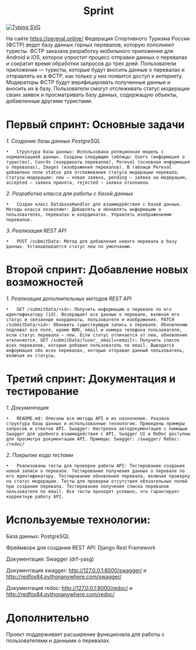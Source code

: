 <h1 align="center">Sprint </h1>

[![Typing SVG](https://readme-typing-svg.herokuapp.com?color=%2336BCF7&lines=Проект+Pereval)](https://git.io/typing-svg)

На сайте https://pereval.online/ Федерация Спортивного Туризма России (ФСТР) ведет базу данных горных перевалов, которую пополняют туристы. ФСТР заказала разработку мобильного приложения для Android и iOS, которое упростит процесс отправки данных о перевалах и сократит время обработки запросов до трех дней.
Пользователи приложения — туристы, которые будут вносить данные о перевалах и отправлять их в ФСТР, как только у них появится доступ к интернету. Модераторы ФСТР будут верифицировать полученные данные и вносить их в базу. Пользователи смогут отслеживать статус модерации своих заявок и просматривать базу данных, содержащую объекты, добавленные другими туристами.


# Первый спринт: Основные задачи

_1. Создание базы данных PostgreSQL_

    •	Структура базы данных: Использована реляционная модель с нормализацией данных. Созданы следующие таблицы: Users (информация о туристах), Coords (координаты перевалов), Pereval (основная информация о перевалах), Images (изображения перевалов). В таблице Pereval добавлено поле status для отслеживания статуса модерации перевала. Статусы модерации: new — новая заявка, pending — заявка на модерации, accepted — заявка принята, rejected — заявка отклонена

_2. Разработка класса для работы с базой данных_

    •	Создан класс DatabaseHandler для взаимодействия с базой данных. Методы класса позволяют: Добавлять и обновлять информацию о пользователях, перевалах и координатах. Управлять изображениями перевалов.

_3. Реализация REST API_

    •	POST /submitData: Метод для добавления нового перевала в базу данных. Устанавливается статус new по умолчанию.

# Второй спринт: Добавление новых возможностей

_1. Реализация дополнительных методов REST API_

    •	GET /submitData/<id>: Получить информацию о перевале по его идентификатору (id). Возвращает все данные о перевале, включая его статус и связанные координаты, пользователя и изображения. PATCH /submitData/<id>: Обновить существующую запись о перевале. Обновлению подлежат все поля, кроме ФИО, email и номера телефона пользователя, если статус перевала — new. Если статус отличается от new, обновление отклоняется. GET /submitData/?user__email=<email>: Получить список всех перевалов, которые добавил пользователь по email. Выводится информация обо всех перевалах, которые отправил данный пользователь, включая их статусы.


# Третий спринт: Документация и тестирование

_1. Документация_ 

    •	README.md: Описаны все методы API и их назначение. Указана структура базы данных и использованные технологии. Приведены примеры запросов и ответов API. Swagger: Настроена автодокументация с помощью Swagger для удобного взаимодействия с API. Swagger UI и ReDoc доступны для просмотра документации API. Примеры: Swagger: /swagger/ ReDoc: /redoc/

_2. Покрытие кода тестами_

    •	Реализованы тесты для проверки работы API: Тестирование создания новой записи о перевале. Тестирование получения данных о перевале по его идентификатору. Тестирование обновления перевала, включая проверку на статус модерации. Тесты для проверки отсутствия обязательных полей при создании перевала. Тестирование получения списка перевалов пользователя по email. Все тесты проходят успешно, что гарантирует корректную работу API.

    
# Используемые технологии:

База данных: PostgreSQL

Фреймворк для создания REST API: Django Rest Framework

Документация: Swagger (drf-yasg)

Документация swagger: http://127.0.0.1:8000/swagger/ и http://redfox84.pythonanywhere.com/swagger/

Документация redoc: http://127.0.0.1:8000/redoc/ и http://redfox84.pythonanywhere.com/redoc/


# Дополнительно


Проект поддерживает расширение функционала для работы с пользователями и данными о перевалах.





